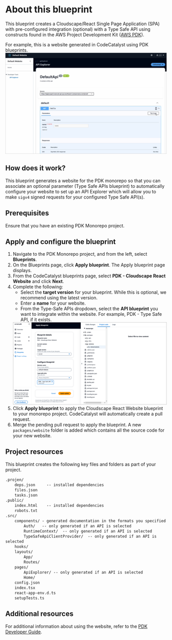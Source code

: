 # About this blueprint

This blueprint creates a Cloudscape/React Single Page Application (SPA) with pre-configured integration (optional) with a Type Safe API using constructs found in the AWS Project Development Kit ([AWS PDK](https://aws.github.io/aws-pdk/)).

For example, this is a website generated in CodeCatalyst using PDK blueprints.
<img src="assets/images/project-website.png"/>

## How does it work?

This blueprint generates a website for the PDK monorepo so that you can associate an optional parameter (Type Safe APIs blueprint) to automatically configure your website to set up an API Explorer which will allow you to make `sigv4` signed requests for your configured Type Safe API(s).

## Prerequisites

Ensure that you have an existing PDK Monorepo project.

## Apply and configure the blueprint

1. Navigate to the PDK Monorepo project, and from the left, select **Blueprints**.
2. On the Blueprints page, click **Apply blueprint**. The Apply blueprint page displays.
3. From the CodeCatalyst blueprints page, select **PDK - Cloudscape React Website** and click **Next**.
4. Complete the following:
    - Select the **target version** for your blueprint. While this is optional, we recommend using the latest version.
    - Enter a **name** for your website.
    - From the Type-Safe APIs dropdown, select the **API blueprint** you want to integrate within the website. For example, PDK - Type Safe API, if it exists.
    <img src="assets/images/website-blueprint.png"/>
5. Click **Apply blueprint** to apply the Cloudscape React Website blueprint to your monorepo project. CodeCatalyst will automatically create a pull request.
6. Merge the pending pull request to apply the blueprint. A new `packages/website` folder is added which contains all the source code for your new website.

## Project resources

This blueprint creates the following key files and folders as part of your project.

```text
.projen/   
    deps.json     -- installed dependencies
    files.json
    tasks.json
.public/   
    index.html    -- installed dependencies
    robots.txt
.src/
    components/ - generated documentation in the formats you specified
        Auth/   -- only generated if an API is selected
        RuntimeContext/  -- only generated if an API is selected
        TypeSafeApiClientProvider/  -- only generated if an API is selected
    hooks/
    layouts/
        App/
        Routes/
    pages/
        ApiExplorer/ -- only generated if an API is selected
        Home/
    config.json
    index.tsx
    react-app-env.d.ts
    setupTests.ts
```

## Additional resources

For additional information about using the website, refer to the [PDK Developer Guide](https://aws.github.io/aws-pdk/developer_guides/cloudscape-react-ts-website/index.html).